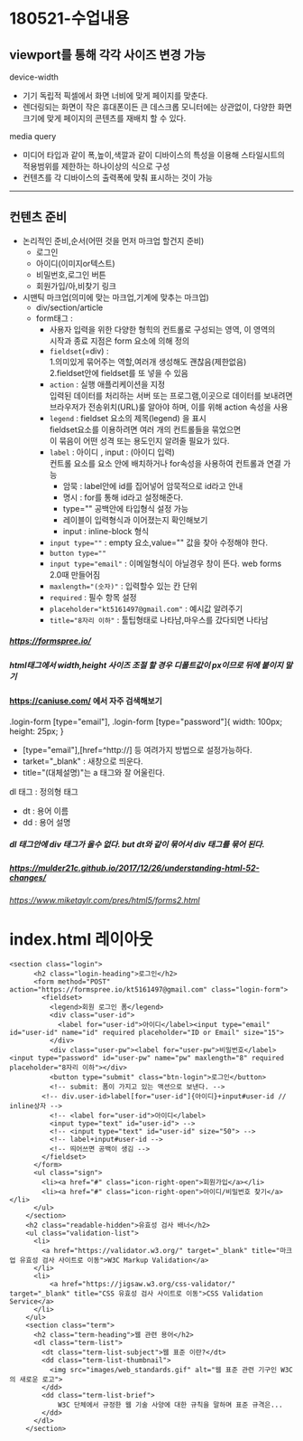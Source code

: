 180521-수업내용
===
viewport를 통해 각각 사이즈 변경 가능
---
device-width
- 기기 독립적 픽셀에서 화면 너비에 맞게 페이지를 맞춘다.
- 렌더링되는 화면이 작은 휴대폰이든 큰 데스크롭 모니터에는 상관없이, 다양한 화면 크기에 맞게 페이지의 콘텐츠를 재배치 할 수 있다.

media query
- 미디어 타입과 같이 폭,높이,색깔과 같이 디바이스의 특성을 이용해 스타일시트의 적용범위를 제한하는 하나이상의 식으로 구성
- 컨텐츠를 각 디바이스의 출력폭에 맞춰 표시하는 것이 가능
---
 컨텐츠 준비 
---
  - 논리적인 준비,순서(어떤 것을 먼저 마크업 할건지 준비)
    - 로그인
    - 아이디(이미지or텍스트)
    - 비밀번호,로그인 버튼
    - 회원가입/아,비찾기 링크
  - 시맨틱 마크업(의미에 맞는 마크업,기계에 맞추는 마크업)
    - div/section/article
    - form태그 : <br>
      - 사용자 입력을 위한 다양한 형힉의 컨트롤로 구성되는 영역, 이 영역의 <br>
        시작과 종료 지점은 form 요소에 의해 정의
      - `fieldset`(=div) : <br>
        1.의미있게 묶어주는 역할,여러개 생성해도 괜찮음(제한없음)<br>
        2.fieldset안에 fieldset를 또 넣을 수 있음<br>
      - `action` : 실행 애플리케이션을 지정 <br>
        입력된 데이터를 처리하는 서버 또는 프로그램,이곳으로 데이터를 보내려면 브라우저가 전송위치(URL)룰 알아야 하며, 이를 위해 action 속성을 사용
      - `legend` : fieldset 요소의 제목(legend) 을 표시<br>
        fieldset요소를 이용하려면 여러 개의 컨트롤들을 묶었으면 <br>이 묶음이 어떤 성격 또는 용도인지 알려줄 필요가 있다.
      - `label` : 아이디 , input : (아이디 입력) <br>
        컨트롤 요소를 요소 안에 배치하거나 for속성을 사용하여 컨트롤과 연결 가능
        - 암묵 : label안에 id를 집어넣어 암묵적으로 id라고 안내
        - 명시 : for를 통해 id라고 설정해준다.
        - type="" 공백안에 타입형식 설정 가능
        - 레이블이 입력형식과 이어졌는지 확인해보기
        - input : inline-block 형식 
      - `input type=""` : empty 요소,value="" 값을 찾아 수정해야 한다.
      - `button type=""` 
      - `input type="email"` : 이메일형식이 아닐경우 창이 뜬다. web forms 2.0때 만들어짐
      - `maxlength="(숫자)"` : 입력할수 있는 칸 단위
      - `required` : 필수 항목 설정
      - `placeholder="kt5161497@gmail.com"` : 예시값 알려주기
      - `title="8자리 이하"` : 툴팁형태로 나타남,마우스를 갔다되면 나타남
##### https://formspree.io/  
##### html태그에서 width,height 사이즈 조절 할 경우 디폴트값이 px이므로 뒤에 붙이지 말기
#### https://caniuse.com/ 에서 자주 검색해보기

.login-form [type="email"], .login-form [type="password"]{
  width: 100px;
  height: 25px;
}
- [type="email"],[href=^http://] 등 여려가지 방법으로 설정가능하다.
- tarket="_blank" : 새창으로 띄운다.
- title="(대체설명)"는 a 태그와 잘 어울린다. 

dl 태그 : 정의형 태그
- dt : 용어 이름
- dd : 용어 설명
##### dl 태그안에 div 태그가 올수 없다. but dt와 같이 묶어서 div 태그를 묶어 된다.
##### https://mulder21c.github.io/2017/12/26/understanding-html-52-changes/
###### https://www.miketaylr.com/pres/html5/forms2.html

index.html 레이아웃
===
    <section class="login">
          <h2 class="login-heading">로그인</h2>
          <form method="POST" action="https://formspree.io/kt5161497@gmail.com" class="login-form">
            <fieldset>
              <legend>회원 로그인 폼</legend>
              <div class="user-id">
                <label for="user-id">아이디</label><input type="email" id="user-id" name="id" required placeholder="ID or Email" size="15">
              </div>
              <div class="user-pw"><label for="user-pw">비밀번호</label><input type="password" id="user-pw" name="pw" maxlength="8" required placeholder="8자리 이하"></div>
              <button type="submit" class="btn-login">로그인</button>
              <!-- submit: 폼이 가지고 있는 액션으로 보낸다. -->
            <!-- div.user-id>label[for="user-id"]{아이디}+input#user-id // inline상자 -->
              <!-- <label for="user-id">아이디</label>
              <input type="text" id="user-id"> -->
              <!-- <input type="text" id="user-id" size="50"> -->
              <!-- label+input#user-id -->
              <!-- 띄어쓰면 공백이 생김 -->
            </fieldset>
          </form>
          <ul class="sign">
            <li><a href="#" class="icon-right-open">회원가입</a></li>
            <li><a href="#" class="icon-right-open">아이디/비밀번호 찾기</a></li>
          </ul>
        </section>
        <h2 class="readable-hidden">유효성 검사 배너</h2>
        <ul class="validation-list">
          <li>
            <a href="https://validator.w3.org/" target="_blank" title="마크업 유효성 검사 사이트로 이동">W3C Markup Validation</a>
          </li>
          <li>
              <a href="https://jigsaw.w3.org/css-validator/" target="_blank" title="CSS 유효성 검사 사이트로 이동">CSS Validation Service</a>
          </li>
        </ul>
        <section class="term">
          <h2 class="term-heading">웹 관련 용어</h2>
          <dl class="term-list">
            <dt class="term-list-subject">웹 표준 이란?</dt>
            <dd class="term-list-thumbnail">
              <img src="images/web_standards.gif" alt="웹 표준 관련 기구인 W3C의 새로운 로고">
            </dd>
            <dd class="term-list-brief">
                W3C 단체에서 규정한 웹 기술 사양에 대한 규칙을 말하며 표준 규격은...
            </dd>
          </dl>
        </section>
    
